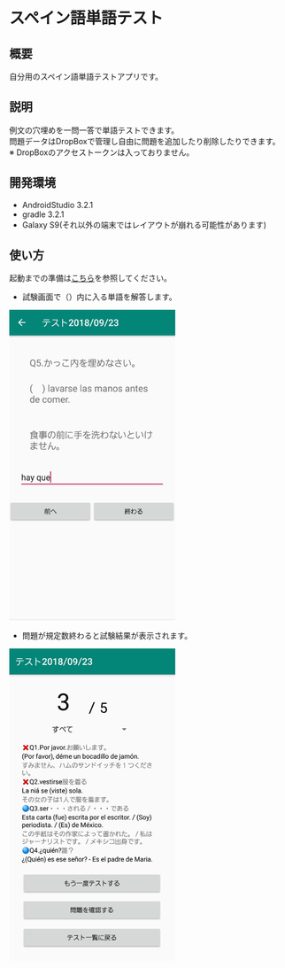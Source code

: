 # スペイン語単語テスト

## 概要
自分用のスペイン語単語テストアプリです。

## 説明
例文の穴埋めを一問一答で単語テストできます。<br>
問題データはDropBoxで管理し自由に問題を追加したり削除したりできます。<br>
※ DropBoxのアクセストークンは入っておりません。<br>

## 開発環境
- AndroidStudio 3.2.1
- gradle 3.2.1
- Galaxy S9(それ以外の端末ではレイアウトが崩れる可能性があります)

## 使い方
起動までの準備は[こちら](./doc/db/README.md)を参照してください。
- 試験画面で（）内に入る単語を解答します。
<img src="./doc/img/screenshot01.jpg" width="300">

- 問題が規定数終わると試験結果が表示されます。
<img src="./doc/img/screenshot02.jpg" width="300">

